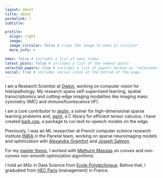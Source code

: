```yaml
---
layout: about
title: about
permalink: /
subtitle:

profile:
  align: right
  image:
  image_circular: false # crops the image to make it circular
  more_info: >

news: false # includes a list of news items
latest_posts: false # includes a list of the newest posts
selected_papers: true # includes a list of papers marked as "selected={true}"
social: true # includes social icons at the bottom of the page
---
```


I am a Research Scientist at [Owkin](https://www.owkin.com/), working on computer vision for histopathology. My research spans self-supervised learning, spatial transcriptomics and cutting-edge imaging modalities like imaging mass cytometry (IMC) and immunofluorescence (IF).

I am a core contributor to [skglm](https://github.com/scikit-learn-contrib/skglm), a solver for high-dimensional sparse learning problems and, [ggml](https://github.com/ggerganov/ggml), a C library for efficient tensor calculus. I have created [bark.cpp](https://github.com/PABannier/bark.cpp), a package to run text-to-speech models on the edge.

Previously, I was an ML researcher at French computer science research institute [INRIA](https://team.inria.fr/parietal/) in the Parietal team, working on sparse neuroimaging models and optimization with [Alexandre Gramfort](https://alexandre.gramfort.net/) and [Joseph Salmon](https://josephsalmon.eu/).

For my [master thesis](https://pabannier.github.io/assets/pdf/PierreAntoineBannier_master_thesis.pdf), I worked with [Mathurin Massias](https://mathurinm.github.io/) on convex and non-convex non-smooth optimization algorithms.

I hold an MSc in Data Science from [Ecole Polytechnique](https://www.polytechnique.edu/). Before that, I graduated from [HEC Paris](https://www.hec.edu/fr) (management) in France.
